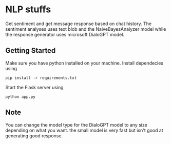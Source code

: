# NLP stuffs

Get sentiment and get message response based on chat history.
The sentiment analyses uses text blob and the NaiveBayesAnalyzer model while the response generator uses microsoft DialoGPT model.


## Getting Started

Make sure you have python installed on your machine. Install dependecies using 
```
pip install -r requirements.txt
```

Start the Flask server using 
```
python app.py
```

## Note

You can change the model type for the DialoGPT model to any size depending on what you want. the small model is very fast but isn't good at generating good response.

